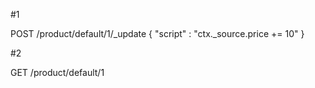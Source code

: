 #1

POST /product/default/1/_update
{
  "script" : "ctx._source.price += 10"
}

#2

GET /product/default/1